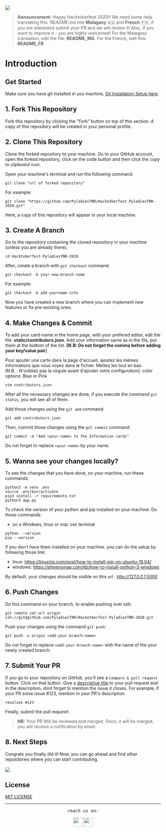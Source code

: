 <img height=auto width=auto src="https://user-images.githubusercontent.com/57705801/135631172-2cc14ad0-c97c-4a98-8d0d-42d26d7b2eb6.png">

> **Announcement:** Happy Hacktoberfest 2020!! We need some help translating this *`*README.md** into **Malagasy** :madagascar: and **French** :fr:, if you are interested submit your PR and we will review it! Also, if you want to improve it - you are highly welcomed! For the Malagasy translation, edit the file: **README_MG**. For the French, edit this: **README_FR** 

# Introduction

## Get Started
Make sure you have git installed in you machine, [Git Installation Setup here](https://help.github.com/articles/set-up-git/).

## 1. Fork This Repository
Fork this repository by clicking the "Fork" button on top of this section.
A copy of this repository will be created in your personal profile.

## 2. Clone This Repository
Clone the forked repository to your machine. Go to your GitHub account, open the forked repository, click on the code button and then click the _copy to clipboard_ icon.

Open your machine's terminal and run the following command:

```
git clone "url of forked repository"
```

For example:

```
git clone "https://github.com/PyladiesTNR/Hackotberfest-PyladiesTNR-2020.git"
```
Here, a copy of this repository will appear in your local machine.

## 3. Create A Branch
Go to the repository containing the cloned repository in your machine (unless you are already there):
```
cd Hacktoberfest-PyladiesTNR-2020
```

After, create a branch with `git checkout` command:

```
git checkout -b your-new-branch-name
```

For example:
```
git checkout -b add-yourname-info
```

Now you have created a new branch where you can implement new features or fix pre-exixting ones.
## 4. Make Changes & Commit
To add your card-name in the home page, with your prefered editor, edit the
file: <strong>static/contributors.json</strong>. Add your information same as in the file, put them at the bottom of the list.  <strong>[N.B: Do not forget the comma before adding your key/value pair</strong>] 

Pour ajouter une carte dans la page d'accueil, ajoutez les mêmes informations que vous
voyez dans le fichier. Mettez les tout en bas.  
[N.B. : N'oubliez pas la virgule avant d'ajouter votre configuration].
color options: Blue or Pink



```
vim contributors.json
````
After all the necessary changes are done, if you execute the command `git status`, you will see all of them.

Add those changes using the `git add` command:

```
git add contributors.json
```
Then, commit those changes using the `git commit` command:

```
git commit -m "Add <your-name> to the Information cards"
```
Do not forget to replace `<your-name>` by your name.

## 5. Wanna see your changes locally?
To see the changes that you have done, on your machine, run these commands:
```
python3 -m venv .env
source .env/bin/activate
pip3 install -r requirements.txt
python3 app.py
```
To check the version of your python and pip installed on your machine. Do those
commands:
- on a Windows, linux or mac osx terminal
```
python --version
pip --version
```

if you don't have them installed on your machine. you can do the setup by following those link:
- linux: https://linuxize.com/post/how-to-install-pip-on-ubuntu-18.04/
- windows: https://phoenixnap.com/kb/how-to-install-python-3-windows

By default, your changes should be visible on this url : http://127.0.0.1:5000 
## 6. Push Changes
Do this command on your branch, to enable pushing over ssh:
```
git remote set-url origin ssh://git@github.com/PyladiesTNR/Hackotberfest-PyladiesTNR-2020.git
```
Push your changes using the command `git push`:

```
git push -u origin <add-your-branch-name>
```

Do not forget to replace `<add-your-branch-name>` with the name of the your newly created branch.
## 7. Submit Your PR 
If you go to your repository on GitHub, you'll see a `Compare & pull request` button. Click on that button.
Give a <a href="">descriptive title</a> to your pull request and in the description, dont forget to mention the issue it closes.
For example, if your PR solve issue #123, mention in your PR's description 
```
resolves #123
```
Finally, submit the pull request!.
> **NB:** Your PR Will be reviewed and merged. Once, it will be merged, you will receive a notification by email.

## 8. Next Steps
Congrats you finally did it! Now, you can go ahead and find other repositories where you can start contributing.
<br><br>
<img align='center' height=auto width=auto src="https://media.giphy.com/media/3otPoS81loriI9sO8o/giphy.gif">
## License
[MIT LICENSE](https://github.com/PyladiesTNR/Hackotberfest-PyladiesTNR-2020/blob/main/LICENSE)


<hr></hr>      
<p align=center>
  <samp align=center><i>reach us on:</i></samp>
</p>

<p align=center>
  <a href="https://web.facebook.com/djangogirlsTNR"><img margin-right=20 height=30 width=30 src="https://github.com/Mahalinoro/Hackotberfest-PyladiesTNR-2020/blob/main/public/facebook.png"></a>
  <a href="https://twitter.com/PyladiesTNR"><img height=30 width=30 src="https://github.com/Mahalinoro/Hackotberfest-PyladiesTNR-2020/blob/main/public/twitterlight.png"></a>
</p>
